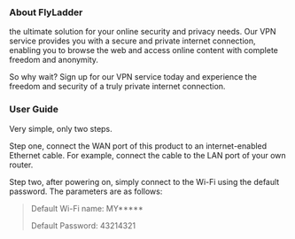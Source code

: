 ### About FlyLadder

the ultimate solution for your online security and privacy needs. Our VPN service provides you with a secure and private internet connection, enabling you to browse the web and access online content with complete freedom and anonymity.

So why wait? Sign up for our VPN service today and experience the freedom and security of a truly private internet connection.

### User Guide

Very simple, only two steps.

Step one, connect the WAN port of this product to an internet-enabled Ethernet cable. For example, connect the cable to the LAN port of your own router.

Step two, after powering on, simply connect to the Wi-Fi using the default password. The parameters are as follows:
> Default Wi-Fi name: MY*****
> 
> Default Password: 43214321
